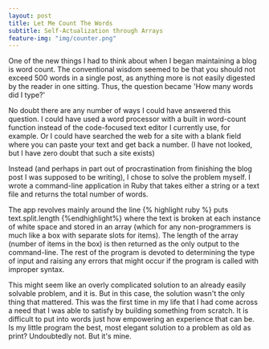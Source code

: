 ```yaml
---
layout: post
title: Let Me Count The Words
subtitle: Self-Actualization through Arrays
feature-img: "img/counter.png"
---
```


One of the new things I had to think about when I began maintaining a blog is word count. The conventional wisdom seemed to be that you should not exceed 500 words in a single post, as anything more is not easily digested by the reader in one sitting. Thus, the question became 'How many words did I type?'

No doubt there are any number of ways I could have answered this question. I could have used a word processor with a built in word-count function instead of the code-focused text editor I currently use, for example. Or I could have searched the web for a site with a blank field where you can paste your text and get back a number. (I have not looked, but I have zero doubt that such a site exists)

Instead (and perhaps in part out of procrastination from finishing the blog post I was supposed to be writing), I chose to solve the problem myself. I wrote a command-line application in Ruby that takes either a string or a text file and returns the total number of words.

The app revolves mainly around the line {% highlight ruby %} puts text.split.length {%endhighlight%} where the text is broken at each instance of white space and stored in an array (which for any non-programmers is much like a box with separate slots for items). The length of the array (number of items in the box) is then returned as the only output to the command-line. The rest of the program is devoted to determining the type of input and raising any errors that might occur if the program is called with improper syntax.

This might seem like an overly complicated solution to an already easily solvable problem, and it is. But in this case, the solution wasn't the only thing that mattered. This was the first time in my life that I had come across a need that I was able to satisfy by building something from scratch. It is difficult to put into words just how empowering an experience that can be. Is my little program the best, most elegant solution to a problem as old as print? Undoubtedly not. But it's mine.
